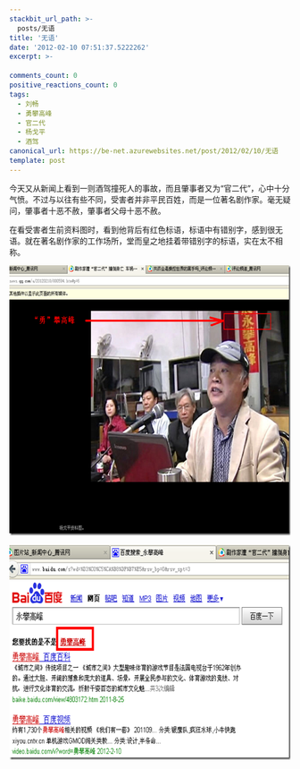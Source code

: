 ```yaml
---
stackbit_url_path: >-
  posts/无语
title: '无语'
date: '2012-02-10 07:51:37.5222262'
excerpt: >-
  
comments_count: 0
positive_reactions_count: 0
tags: 
  - 刘畅
  - 勇攀高峰
  - 官二代
  - 杨戈平
  - 酒驾
canonical_url: https://be-net.azurewebsites.net/post/2012/02/10/无语
template: post
---
```

<p>今天又从新闻上看到一则酒驾撞死人的事故，而且肇事者又为“官二代”，心中十分气愤。不过与以往有些不同，受害者并非平民百姓，而是一位著名剧作家。毫无疑问，肇事者十恶不赦，肇事者父母十恶不赦。</p>  <p>在看受害者生前资料图时，看到他背后有红色标语，标语中有错别字，感到很无语。就在著名剧作家的工作场所，堂而皇之地挂着带错别字的标语，实在太不相称。</p>  <p><a title="杨戈平身后的带错别字的红色标语" href="http://news.qq.com/a/20120210/000594.htm#p=6" target="_blank"><img style="border-bottom: 0px; border-left: 0px; display: inline; border-top: 0px; border-right: 0px" title="image" border="0" alt="image" src="https://raw.githubusercontent.com/Jeff-Tian/blogengine.net/master/Source/BlogEngine/BlogEngine.NET/App_Data/files/image_445.png" width="639" height="483" /></a> </p>  <p><a title="勇攀高峰" href="http://www.baidu.com/s?wd=%D3%C0%C5%CA%B8%DF%B7%E5&amp;rsv_bp=0&amp;rsv_spt=3" target="_blank"><img style="border-bottom: 0px; border-left: 0px; display: inline; border-top: 0px; border-right: 0px" title="image" border="0" alt="image" src="https://raw.githubusercontent.com/Jeff-Tian/blogengine.net/master/Source/BlogEngine/BlogEngine.NET/App_Data/files/image_446.png" width="647" height="384" /></a></p>